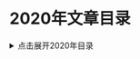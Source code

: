 2020年文章目录
===

<details>
<summary>点击展开2020年目录</summary>


* [01.HotSpot JVM 的内存模型](./01_jvm_memory_model/README.md)【已完成】
* [02.自旋锁与信号量](./02_spinlock-vs-semaphore/README.md)【已完成】
* [03.Java坑人面试题系列: 包装类（中级）](./03_quiz-wrapper-classes/README.md)【已完成】
* [04.Java坑人面试题系列: 思考while与for循环（中级难度）](./04_quiz-loop-constructs/README.md)【已完成】
* [05.Linux系统命令 - 查看内存使用情况](./05_linux-memory-usage/README.md)【已完成】
* [06.G1垃圾收集器生产环境调优](./06_g1_gc_tuning/README.md)
* [07.Java坑人面试题系列: 线程/线程池（高级难度）](./07_quiz-executor-service/README.md)【已完成】
* [08.Different Ways to Capture Java Heap Dumps](./08_java-heap-dump/README.md)
* [09.Java线程Dump](./09_java-thread-dump/README.md)
* [10.高级数据结构: 跳跃表（Skip List）](./10_skip-list/README.md)
* [11.提高性能的JVM参数简介](./11_jvm-arguments-of-highly-effective/README.md)
* [12.Introduction to the POM](./12_introduction-to-the-pom/README.md)
* [13.为什么问题诊断和排查这么困难](./13_why-troubleshooting-so-hard/README.md)
* [14.Micrometer Documentation](./14_micrometer_intro/README.md)
* [15.]()
* [16.]()
* [17.Java坑人面试题系列: 变量声明（中级难度）](./17_quiz-variable-declaration/README.md)【已完成】
* [18.]()
* []()



</details>
